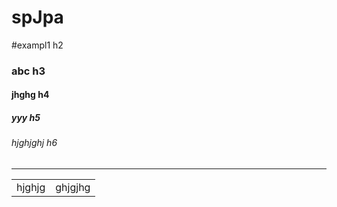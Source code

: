 # spJpa
#exampl1 h2
### abc h3
#### jhghg h4
##### yyy h5
###### hjghjghj h6 <!--dfsdf-->

<hr>
<table align=center>
<tr>
  <td>hjghjg</td>
  <td>ghjgjhg</td>
</tr>  
</table>
